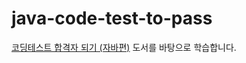 # java-code-test-to-pass
[코딩테스트 합격자 되기 (자바편)](https://product.kyobobook.co.kr/detail/S000212576322) 도서를 바탕으로 학습합니다.
